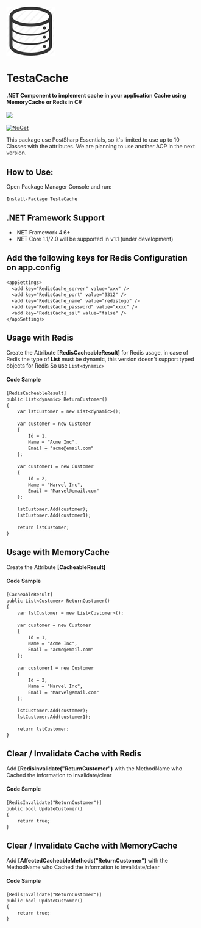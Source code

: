 ![Cache](https://github.com/thiagoloureiro/TestaCache/blob/master/cache-icon.png?raw=true)  

# TestaCache

#### .NET Component to implement cache in your application Cache using MemoryCache or Redis in C#

<img src="https://wiprojects.visualstudio.com/_apis/public/build/definitions/8ee69205-3d59-40e7-8207-9cc6a8fa8785/6/badge"/>

[![NuGet](https://buildstats.info/nuget/TestaCache)](http://www.nuget.org/packages/TestaCache)

This package use PostSharp Essentials, so it's limited to use up to 10 Classes with the attributes.
We are planning to use another AOP in the next version.

## How to Use:
Open Package Manager Console and run:

```Install-Package TestaCache```

## .NET Framework Support
- .NET Framework 4.6+
- .NET Core 1.1/2.0 will be supported in v1.1 (under development)

## Add the following keys for Redis Configuration on app.config
  ```
<appSettings>
    <add key="RedisCache_server" value="xxx" />
    <add key="RedisCache_port" value="9312" />
    <add key="RedisCache_name" value="redistogo" />
    <add key="RedisCache_password" value="xxxx" />
    <add key="RedisCache_ssl" value="false" />
</appSettings>
  ```
  

## Usage with Redis
Create the Attribute **[RedisCacheableResult]** for Redis usage, in case of Redis the type of **List** must be dynamic, this version doesn't support typed objects for Redis
So use ```List<dynamic>```

#### Code Sample

``` 
[RedisCacheableResult]
public List<dynamic> ReturnCustomer()
{
	var lstCustomer = new List<dynamic>();

	var customer = new Customer
	{
		Id = 1,
		Name = "Acme Inc",
		Email = "acme@email.com"
	};

	var customer1 = new Customer
	{
		Id = 2,
		Name = "Marvel Inc",
		Email = "Marvel@email.com"
	};

	lstCustomer.Add(customer);
	lstCustomer.Add(customer1);

	return lstCustomer;
}
```

## Usage with MemoryCache
Create the Attribute **[CacheableResult]**

#### Code Sample
```
[CacheableResult]
public List<Customer> ReturnCustomer()
{
	var lstCustomer = new List<Customer>();

	var customer = new Customer
	{
		Id = 1,
		Name = "Acme Inc",
		Email = "acme@email.com"
	};

	var customer1 = new Customer
	{
		Id = 2,
		Name = "Marvel Inc",
		Email = "Marvel@email.com"
	};

	lstCustomer.Add(customer);
	lstCustomer.Add(customer1);

	return lstCustomer;
}
```
	
## Clear / Invalidate Cache with Redis
Add **[RedisInvalidate("ReturnCustomer")** with the MethodName who Cached the information to invalidate/clear

#### Code Sample
```
[RedisInvalidate("ReturnCustomer")]
public bool UpdateCustomer()
{
	return true;
}
```

## Clear / Invalidate Cache with MemoryCache
Add **[AffectedCacheableMethods("ReturnCustomer")** with the MethodName who Cached the information to invalidate/clear

#### Code Sample
```
[RedisInvalidate("ReturnCustomer")]
public bool UpdateCustomer()
{
	return true;
}
```
